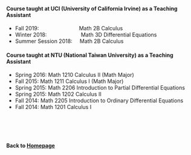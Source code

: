 #### Course taught at UCI (University of California Irvine) as a Teaching Assistant  

* Fall 2019: &nbsp;  &nbsp; &nbsp; &nbsp; &nbsp; &nbsp; &nbsp; &nbsp; &nbsp; &nbsp; &nbsp; &nbsp; &nbsp;  Math 2B Calculus    
* Winter 2018:      &nbsp;  &nbsp; &nbsp; &nbsp; &nbsp; &nbsp; &nbsp; &nbsp; &nbsp; &nbsp; &nbsp;  Math 3D Differential Equations    
* Summer Session 2018:  &nbsp; &nbsp;  Math 2B Calculus  


#### Course taught at NTU (National Taiwan University) as a Teaching Assistant  

* Spring 2016:            Math 1210 Calculus II (Math Major) 
* Fall 2015:              Math 1211 Calculus I  (Math Major)
* Spring 2015:            Math 2206 Introduction to Partial Differential Equations
* Spring 2015:            Math 1202 Calculus II
* Fall 2014:              Math 2205 Introduction to Ordinary Differential Equations
* Fall 2014:              Math 1201 Calculus I



                        
<br />    
<br />
<br />
      
#### Back to [Homepage](https://chaominl.github.io)

